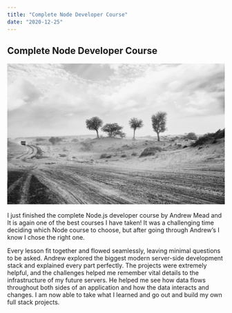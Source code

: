 ```yaml
---
title: "Complete Node Developer Course"
date: "2020-12-25"
---
```


## Complete Node Developer Course

![desert](./images/node.jpg)

I just finished the complete Node.js developer course by Andrew Mead and It is again one of the best courses I have taken! It was a challenging time deciding which Node course to choose, but after going through Andrew’s I know I chose the right one.

Every lesson fit together and flowed seamlessly, leaving minimal questions to be asked. Andrew explored the biggest modern server-side development stack and explained every part perfectly. The projects were extremely helpful, and the challenges helped me remember vital details to the infrastructure of my future servers. He helped me see how data flows throughout both sides of an application and how the data interacts and changes. I am now able to take what I learned and go out and build my own full stack projects.
